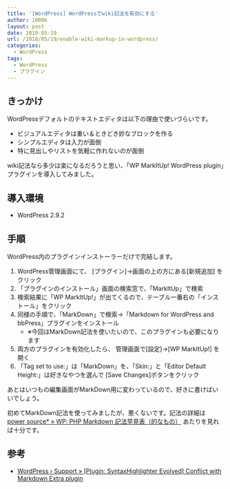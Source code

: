 ```yaml
---
title: '[WordPress] WordPressでwiki記法を有効にする'
author: 1000k
layout: post
date: 2010-05-19
url: /2010/05/19/enable-wiki-markup-in-wordpress/
categories:
  - WordPress
tags:
  - WordPress
  - プラグイン
---
```

きっかけ
----

WordPressデフォルトのテキストエディタは以下の理由で使いづらいです。

  * ビジュアルエディタは重い＆ときどき妙なブロックを作る
  * シンプルエディタは入力が面倒
  * 特に見出しやリストを気軽に作れないのが面倒

wiki記法なら多少は楽になるだろうと思い、「WP MarkItUp! WordPress plugin」プラグインを導入してみました。

導入環境
----

  * WordPress 2.9.2

手順
----

WordPress内のプラグインインストーラーだけで完結します。

  1. WordPress管理画面にて、 [プラグイン]->画面の上の方にある[新規追加] をクリック
  2. 「プラグインのインストール」画面の検索窓で、「MarkItUp」で検索
  3. 検索結果に「WP MarkItUp!」が出てくるので、テーブル一番右の「インストール」をクリック
  4. 同様の手順で、「MarkDown」で検索→「Markdown for WordPress and bbPress」プラグインをインストール
      * ※今回はMarkDown記法を使いたいので、このプラグインも必要になります
  5. 両方のプラグインを有効化したら、 管理画面で[設定]->[WP MarkItUp!] を開く
  6. 「Tag set to use:」は「MarkDown」を、「Skin:」と「Editor Default Height:」は好きなやつを選んで [Save Changes]ボタンをクリック

あとはいつもの編集画面がMarkDown用に変わっているので、好きに書けばいいでしょう。

初めてMarkDown記法を使ってみましたが、悪くないです。記法の詳細は [power source* » WP: PHP Markdown 記法早見表（的なもの）](http://bono.s206.xrea.com/2007/01/312-markdown_syntax/) あたりを見れば十分です。

参考
----
- [WordPress › Support » [Plugin: SyntaxHighlighter Evolved] Conflict with Markdown Extra plugin](http://wordpress.org/support/topic/293458)

